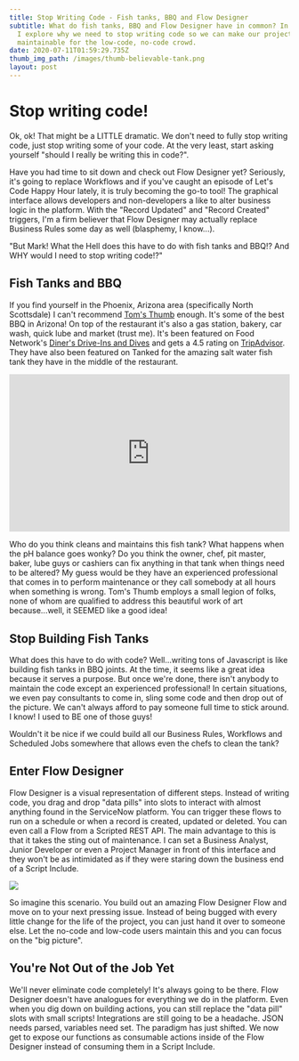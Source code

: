 ```yaml
---
title: Stop Writing Code - Fish tanks, BBQ and Flow Designer
subtitle: What do fish tanks, BBQ and Flow Designer have in common? In this post
  I explore why we need to stop writing code so we can make our projects more
  maintainable for the low-code, no-code crowd.
date: 2020-07-11T01:59:29.735Z
thumb_img_path: /images/thumb-believable-tank.png
layout: post
---
```

# Stop writing code!

Ok, ok! That might be a LITTLE dramatic. We don't need to fully stop writing code, just stop writing some of your code. At the very least, start asking yourself "should I really be writing this in code?". 

Have you had time to sit down and check out Flow Designer yet? Seriously, it's going to replace Workflows and if you've caught an episode of Let's Code Happy Hour lately, it is truly becoming the go-to tool! The graphical interface allows developers and non-developers a like to alter business logic in the platform. With the "Record Updated" and "Record Created" triggers, I'm a firm believer that Flow Designer may actually replace Business Rules some day as well (blasphemy, I know...).

"But Mark! What the Hell does this have to do with fish tanks and BBQ!? And WHY would I need to stop writing code!?"

## Fish Tanks and BBQ

If you find yourself in the Phoenix, Arizona area (specifically North Scottsdale) I can't recommend [Tom's Thumb](https://www.facebook.com/thethumbbbq/) enough. It's some of the best BBQ in Arizona! On top of the restaurant it's also a gas station, bakery, car wash, quick lube and market (trust me). It's been featured on Food Network's [Diner's Drive-Ins and Dives](https://www.foodnetwork.com/shows/diners-drive-ins-and-dives/episodes/arizona-all-stars) and gets a 4.5 rating on [TripAdvisor](https://www.tripadvisor.com/Restaurant_Review-g31350-d3801458-Reviews-The_Thumb_Tom_s_Thumb_Fresh_Market-Scottsdale_Arizona.html). They have also been featured on Tanked for the amazing salt water fish tank they have in the middle of the restaurant.

<style>.embed-container { position: relative; padding-bottom: 56.25%; height: 0; overflow: hidden; max-width: 100%; } .embed-container iframe, .embed-container object, .embed-container embed { position: absolute; top: 0; left: 0; width: 100%; height: 100%; }</style><div class='embed-container'><iframe src='https://www.youtube.com/embed/yKZgwakRgmw' frameborder='0' allowfullscreen></iframe></div>



Who do you think cleans and maintains this fish tank? What happens when the pH balance goes wonky? Do you think the owner, chef, pit master, baker, lube guys or cashiers can fix anything in that tank when things need to be altered? My guess would be they have an experienced professional that comes in to perform maintenance or they call somebody at all hours when something is wrong. Tom's Thumb employs a small legion of folks, none of whom are qualified to address this beautiful work of art because...well, it SEEMED like a good idea!

## Stop Building Fish Tanks

What does this have to do with code? Well...writing tons of Javascript is like building fish tanks in BBQ joints. At the time, it seems like a great idea because it serves a purpose. But once we're done, there isn't anybody to maintain the code except an experienced professional! In certain situations, we even pay consultants to come in, sling some code and then drop out of the picture. We can't always afford to pay someone full time to stick around. I know! I used to BE one of those guys!  

Wouldn't it be nice if we could build all our Business Rules, Workflows and Scheduled Jobs somewhere that allows even the chefs to clean the tank?

## Enter Flow Designer

Flow Designer is a visual representation of different steps. Instead of writing code, you drag and drop "data pills" into slots to interact with almost anything found in the ServiceNow platform. You can trigger these flows to run on a schedule or when a record is created, updated or deleted. You can even call a Flow from a Scripted REST API. The main advantage to this is that it takes the sting out of maintenance. I can set a Business Analyst, Junior Developer or even a Project Manager in front of this interface and they won't be as intimidated as if they were staring down the business end of a Script Include. 

![](/images/maxresdefault-1-.jpg)

So imagine this scenario. You build out an amazing Flow Designer Flow and move on to your next pressing issue. Instead of being bugged with every little change for the life of the project, you can just hand it over to someone else. Let the no-code and low-code users maintain this and you can focus on the "big picture".

## You're Not Out of the Job Yet

We'll never eliminate code completely! It's always going to be there. Flow Designer doesn't have analogues for everything we do in the platform. Even when you dig down on building actions, you can still replace the "data pill" slots with small scripts! Integrations are still going to be a headache. JSON needs parsed, variables need set. The paradigm has just shifted. We now get to expose our functions as consumable actions inside of the Flow Designer instead of consuming them in a Script Include.